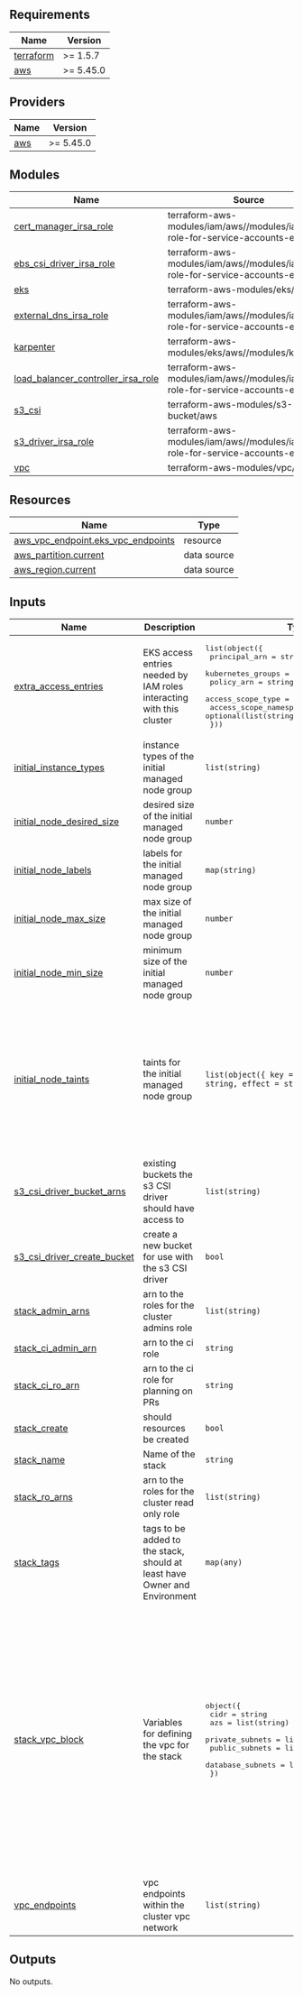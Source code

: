 <!-- BEGIN_TF_DOCS -->
## Requirements

| Name | Version |
|------|---------|
| <a name="requirement_terraform"></a> [terraform](#requirement\_terraform) | >= 1.5.7 |
| <a name="requirement_aws"></a> [aws](#requirement\_aws) | >= 5.45.0 |

## Providers

| Name | Version |
|------|---------|
| <a name="provider_aws"></a> [aws](#provider\_aws) | >= 5.45.0 |

## Modules

| Name | Source | Version |
|------|--------|---------|
| <a name="module_cert_manager_irsa_role"></a> [cert\_manager\_irsa\_role](#module\_cert\_manager\_irsa\_role) | terraform-aws-modules/iam/aws//modules/iam-role-for-service-accounts-eks | 5.51.0 |
| <a name="module_ebs_csi_driver_irsa_role"></a> [ebs\_csi\_driver\_irsa\_role](#module\_ebs\_csi\_driver\_irsa\_role) | terraform-aws-modules/iam/aws//modules/iam-role-for-service-accounts-eks | 5.51.0 |
| <a name="module_eks"></a> [eks](#module\_eks) | terraform-aws-modules/eks/aws | 20.31.6 |
| <a name="module_external_dns_irsa_role"></a> [external\_dns\_irsa\_role](#module\_external\_dns\_irsa\_role) | terraform-aws-modules/iam/aws//modules/iam-role-for-service-accounts-eks | 5.51.0 |
| <a name="module_karpenter"></a> [karpenter](#module\_karpenter) | terraform-aws-modules/eks/aws//modules/karpenter | 20.31.6 |
| <a name="module_load_balancer_controller_irsa_role"></a> [load\_balancer\_controller\_irsa\_role](#module\_load\_balancer\_controller\_irsa\_role) | terraform-aws-modules/iam/aws//modules/iam-role-for-service-accounts-eks | 5.51.0 |
| <a name="module_s3_csi"></a> [s3\_csi](#module\_s3\_csi) | terraform-aws-modules/s3-bucket/aws | 4.3.0 |
| <a name="module_s3_driver_irsa_role"></a> [s3\_driver\_irsa\_role](#module\_s3\_driver\_irsa\_role) | terraform-aws-modules/iam/aws//modules/iam-role-for-service-accounts-eks | 5.51.0 |
| <a name="module_vpc"></a> [vpc](#module\_vpc) | terraform-aws-modules/vpc/aws | 5.17.0 |

## Resources

| Name | Type |
|------|------|
| [aws_vpc_endpoint.eks_vpc_endpoints](https://registry.terraform.io/providers/hashicorp/aws/latest/docs/resources/vpc_endpoint) | resource |
| [aws_partition.current](https://registry.terraform.io/providers/hashicorp/aws/latest/docs/data-sources/partition) | data source |
| [aws_region.current](https://registry.terraform.io/providers/hashicorp/aws/latest/docs/data-sources/region) | data source |

## Inputs

| Name | Description | Type | Default | Required |
|------|-------------|------|---------|:--------:|
| <a name="input_extra_access_entries"></a> [extra\_access\_entries](#input\_extra\_access\_entries) | EKS access entries needed by IAM roles interacting with this cluster | <pre>list(object({<br/>    principal_arn           = string<br/>    kubernetes_groups       = optional(list(string))<br/>    policy_arn              = string<br/>    access_scope_type       = string<br/>    access_scope_namespaces = optional(list(string))<br/>  }))</pre> | `[]` | no |
| <a name="input_initial_instance_types"></a> [initial\_instance\_types](#input\_initial\_instance\_types) | instance types of the initial managed node group | `list(string)` | n/a | yes |
| <a name="input_initial_node_desired_size"></a> [initial\_node\_desired\_size](#input\_initial\_node\_desired\_size) | desired size of the initial managed node group | `number` | `3` | no |
| <a name="input_initial_node_labels"></a> [initial\_node\_labels](#input\_initial\_node\_labels) | labels for the initial managed node group | `map(string)` | <pre>{<br/>  "kube-ovn/role": "master"<br/>}</pre> | no |
| <a name="input_initial_node_max_size"></a> [initial\_node\_max\_size](#input\_initial\_node\_max\_size) | max size of the initial managed node group | `number` | `6` | no |
| <a name="input_initial_node_min_size"></a> [initial\_node\_min\_size](#input\_initial\_node\_min\_size) | minimum size of the initial managed node group | `number` | `2` | no |
| <a name="input_initial_node_taints"></a> [initial\_node\_taints](#input\_initial\_node\_taints) | taints for the initial managed node group | `list(object({ key = string, value = string, effect = string }))` | <pre>[<br/>  {<br/>    "effect": "NO_SCHEDULE",<br/>    "key": "CriticalAddonsOnly",<br/>    "value": "true"<br/>  },<br/>  {<br/>    "effect": "NO_SCHEDULE",<br/>    "key": "nidhogg.uswitch.com/kube-system.kube-multus-ds",<br/>    "value": "true"<br/>  }<br/>]</pre> | no |
| <a name="input_s3_csi_driver_bucket_arns"></a> [s3\_csi\_driver\_bucket\_arns](#input\_s3\_csi\_driver\_bucket\_arns) | existing buckets the s3 CSI driver should have access to | `list(string)` | `[]` | no |
| <a name="input_s3_csi_driver_create_bucket"></a> [s3\_csi\_driver\_create\_bucket](#input\_s3\_csi\_driver\_create\_bucket) | create a new bucket for use with the s3 CSI driver | `bool` | `true` | no |
| <a name="input_stack_admin_arns"></a> [stack\_admin\_arns](#input\_stack\_admin\_arns) | arn to the roles for the cluster admins role | `list(string)` | `[]` | no |
| <a name="input_stack_ci_admin_arn"></a> [stack\_ci\_admin\_arn](#input\_stack\_ci\_admin\_arn) | arn to the ci role | `string` | n/a | yes |
| <a name="input_stack_ci_ro_arn"></a> [stack\_ci\_ro\_arn](#input\_stack\_ci\_ro\_arn) | arn to the ci role for planning on PRs | `string` | n/a | yes |
| <a name="input_stack_create"></a> [stack\_create](#input\_stack\_create) | should resources be created | `bool` | `true` | no |
| <a name="input_stack_name"></a> [stack\_name](#input\_stack\_name) | Name of the stack | `string` | `"foundation-stack"` | no |
| <a name="input_stack_ro_arns"></a> [stack\_ro\_arns](#input\_stack\_ro\_arns) | arn to the roles for the cluster read only role | `list(string)` | `[]` | no |
| <a name="input_stack_tags"></a> [stack\_tags](#input\_stack\_tags) | tags to be added to the stack, should at least have Owner and Environment | `map(any)` | <pre>{<br/>  "Environment": "prod",<br/>  "Owner": "pelotech"<br/>}</pre> | no |
| <a name="input_stack_vpc_block"></a> [stack\_vpc\_block](#input\_stack\_vpc\_block) | Variables for defining the vpc for the stack | <pre>object({<br/>    cidr             = string<br/>    azs              = list(string)<br/>    private_subnets  = list(string)<br/>    public_subnets   = list(string)<br/>    database_subnets = list(string)<br/>  })</pre> | <pre>{<br/>  "azs": [<br/>    "us-west-2a",<br/>    "us-west-2b",<br/>    "us-west-2c"<br/>  ],<br/>  "cidr": "172.16.0.0/16",<br/>  "database_subnets": [<br/>    "172.16.200.0/24",<br/>    "172.16.201.0/24",<br/>    "172.16.202.0/24"<br/>  ],<br/>  "private_subnets": [<br/>    "172.16.0.0/24",<br/>    "172.16.1.0/24",<br/>    "172.16.2.0/24"<br/>  ],<br/>  "public_subnets": [<br/>    "172.16.100.0/24",<br/>    "172.16.101.0/24",<br/>    "172.16.102.0/24"<br/>  ]<br/>}</pre> | no |
| <a name="input_vpc_endpoints"></a> [vpc\_endpoints](#input\_vpc\_endpoints) | vpc endpoints within the cluster vpc network | `list(string)` | `[]` | no |

## Outputs

No outputs.
<!-- END_TF_DOCS -->

